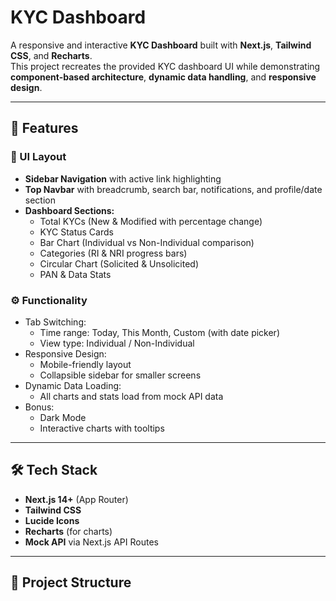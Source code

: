 # KYC Dashboard

A responsive and interactive **KYC Dashboard** built with **Next.js**, **Tailwind CSS**, and **Recharts**.  
This project recreates the provided KYC dashboard UI while demonstrating **component-based architecture**, **dynamic data handling**, and **responsive design**.

---

## 🚀 Features

### 📌 UI Layout
- **Sidebar Navigation** with active link highlighting
- **Top Navbar** with breadcrumb, search bar, notifications, and profile/date section
- **Dashboard Sections:**
  - Total KYCs (New & Modified with percentage change)
  - KYC Status Cards
  - Bar Chart (Individual vs Non-Individual comparison)
  - Categories (RI & NRI progress bars)
  - Circular Chart (Solicited & Unsolicited)
  - PAN & Data Stats

### ⚙️ Functionality
- Tab Switching:
  - Time range: Today, This Month, Custom (with date picker)
  - View type: Individual / Non-Individual
- Responsive Design:
  - Mobile-friendly layout
  - Collapsible sidebar for smaller screens
- Dynamic Data Loading:
  - All charts and stats load from mock API data
- Bonus:
  - Dark Mode
  - Interactive charts with tooltips

---

## 🛠️ Tech Stack

- **Next.js 14+** (App Router)
- **Tailwind CSS**
- **Lucide Icons**
- **Recharts** (for charts)
- **Mock API** via Next.js API Routes

---

## 📂 Project Structure

